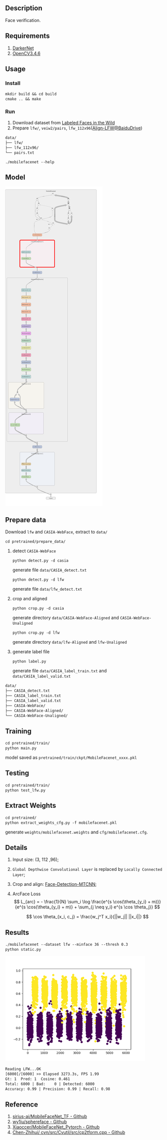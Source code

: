 ## Description
Face verification.

## Requirements
1. [DarkerNet](https://github.com/isLouisHsu/DarkerNet)
2. [OpenCV3.4.6](https://github.com/opencv/opencv)

## Usage
### Install
``` shell
mkdir build && cd build
cmake .. && make
```
### Run
1. Download dataset from [Labeled Faces in the Wild](http://vis-www.cs.umass.edu/lfw/)
2. Prepare `lfw/`, `veiw2/pairs`, `lfw_112x96`([Align-LFW@BaiduDrive](https://pan.baidu.com/s/1r6BQxzlFza8FM8Z8C_OCBg))

```
data/
├── lfw/
├── lfw_112x96/
└── pairs.txt
```

``` shell
./mobilefacenet --help
```

## Model
![graph](/images/graph_run=.png)

## Prepare data
Download `lfw` and `CASIA-WebFace`, extract to `data/`

``` shell
cd pretrained/prepare_data/
```

1. detect `CASIA-WebFace`
    ``` shell
    python detect.py -d casia
    ```
    generate file `data/CASIA_detect.txt`

    ``` shell
    python detect.py -d lfw
    ```
    generate file `data/lfw_detect.txt`

2. crop and aligned
    ``` shell
    python crop.py -d casia
    ```
    generate directory `data/CASIA-WebFace-Aligned` and `CASIA-WebFace-Unaligned`

    ``` shell
    python crop.py -d lfw
    ```
    generate directory `data/lfw-Aligned` and `lfw-Unaligned`

3. generate label file
    ``` shell
    python label.py
    ```
    generate file `data/CASIA_label_train.txt` and `data/CASIA_label_valid.txt`


```
data/
├── CASIA_detect.txt
├── CASIA_label_train.txt
├── CASIA_label_valid.txt
├── CASIA-WebFace/
├── CASIA-WebFace-Aligned/
└── CASIA-WebFace-Unaligned/
```

## Training
``` shell
cd pretrained/train/
python main.py
```
model saved as `pretrained/train/ckpt/MobileFacenet_xxxx.pkl`

## Testing
``` shell
cd pretrained/train/
python test_lfw.py
```

## Extract Weights
``` shell
cd pretrained/
python extract_weights_cfg.py -f mobilefacenet.pkl
```
generate `weights/mobilefacenet.weights` and `cfg/mobilefacenet.cfg`.

## Details
1. Input size: (3, 112 ,96);
2. `Global Depthwise Convolutional Layer` is replaced by `Locally Connected Layer`;
3. Crop and align: [Face-Detection-MTCNN](https://louishsu.xyz/2019/05/05/Face-Detection-MTCNN/);
4. ArcFace Loss
    $$
    L_{arc} = - \frac{1}{N} \sum_i \log \frac{e^{s \cos(\theta_{y_i} + m)}}
        {e^{s \cos(\theta_{y_i} + m)} + \sum_{j \neq y_i} e^{s \cos \theta_j}}
    $$

    $$
    \cos \theta_{x_i, c_j} = \frac{w_j^T x_i}{||w_j|| ||x_i||}
    $$
    
## Results

``` shell
./mobilefacenet --dataset lfw --minface 36 --thresh 0.3
python static.py
```

![statistic_lfw](/images/statistic_lfw.png)
``` shell
Reading LFW...OK
[6000]/[6000] >> Elapsed 3273.3s, FPS 1.99
Gt: 1  Pred: 1  Cosine: 0.461
Total: 6000 | Bad:    0 | Detected: 6000
Accuracy: 0.99 | Precision: 0.99 | Recall: 0.98
```


## Reference
1. [sirius-ai/MobileFaceNet_TF - Github](https://github.com/sirius-ai/MobileFaceNet_TF)
2. [wy1iu/sphereface - Github](https://github.com/wy1iu/sphereface)
3. [Xiaoccer/MobileFaceNet_Pytorch - Github](https://github.com/Xiaoccer/MobileFaceNet_Pytorch)
4. [Chen-Zhihui/ cvn/src/Cvutil/src/cp2tform.cpp - Github](https://github.com/Chen-Zhihui/cvn/blob/093672ed4a890ce6bd240c51a068bca8a3597bde/src/Cvutil/src/cp2tform.cpp)